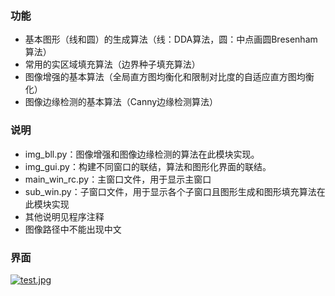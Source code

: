 ### 功能
- 基本图形（线和圆）的生成算法（线：DDA算法，圆：中点画圆Bresenham算法）
- 常用的实区域填充算法（边界种子填充算法）
- 图像增强的基本算法（全局直方图均衡化和限制对比度的自适应直方图均衡化）
- 图像边缘检测的基本算法（Canny边缘检测算法）

### 说明
- img_bll.py：图像增强和图像边缘检测的算法在此模块实现。
- img_gui.py：构建不同窗口的联结，算法和图形化界面的联结。
- main_win_rc.py：主窗口文件，用于显示主窗口
- sub_win.py：子窗口文件，用于显示各个子窗口且图形生成和图形填充算法在此模块实现
- 其他说明见程序注释
- 图像路径中不能出现中文

### 界面
[![test.jpg](https://s2.ax1x.com/2019/12/08/QaruQJ.md.jpg)](https://imgse.com/i/QaruQJ)
 